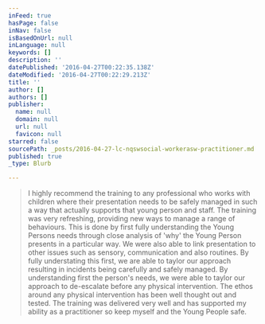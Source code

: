 ```yaml
---
inFeed: true
hasPage: false
inNav: false
isBasedOnUrl: null
inLanguage: null
keywords: []
description: ''
datePublished: '2016-04-27T00:22:35.138Z'
dateModified: '2016-04-27T00:22:29.213Z'
title: ''
author: []
authors: []
publisher:
  name: null
  domain: null
  url: null
  favicon: null
starred: false
sourcePath: _posts/2016-04-27-lc-nqswsocial-workerasw-practitioner.md
published: true
_type: Blurb

---
```

> I highly recommend the training to any professional who works with children where their presentation needs to be safely managed in such a way that actually supports that young person and staff. The training was very refreshing, providing new ways to manage a range of behaviours. This is done by first fully understanding the Young Persons needs through close analysis of 'why' the Young Person presents in a particular way. We were also able to link presentation to other issues such as sensory, communication and also routines. By fully understating this first, we are able to taylor our approach resulting in incidents being carefully and safely managed. By understanding first the person's needs, we were able to taylor our approach to de-escalate before any physical intervention. The ethos around any physical intervention has been well thought out and tested. The training was delivered very well and has supported my ability as a practitioner so keep myself and the Young People safe.